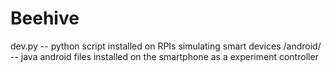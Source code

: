 # Beehive
dev.py -- python script installed on RPIs simulating smart devices
/android/ -- java android files installed on the smartphone as a experiment controller 
